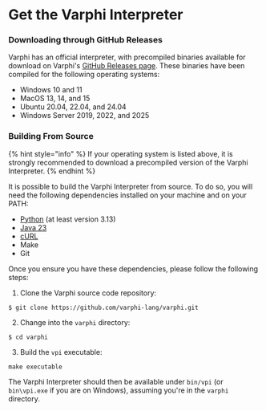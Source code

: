 # Get the Varphi Interpreter

### Downloading through GitHub Releases

Varphi has an official interpreter, with precompiled binaries available for download on Varphi's [GitHub Releases page](https://github.com/varphi-lang/varphi/releases/tag/v1.0.0). These binaries have been compiled for the following operating systems:

* Windows 10 and 11
* MacOS 13, 14, and 15
* Ubuntu 20.04, 22.04, and 24.04
* Windows Server 2019, 2022, and 2025

### Building From Source

{% hint style="info" %}
If your operating system is listed above, it is strongly recommended to download a precompiled version of the Varphi Interpreter.&#x20;
{% endhint %}

It is possible to build the Varphi Interpreter from source. To do so, you will need the following dependencies installed on your machine and on your PATH:

* [Python](https://www.python.org/) (at least version 3.13)
* [Java 23](https://www.oracle.com/ca-en/java/technologies/downloads/#java23)
* [cURL](https://curl.se/download.html)
* Make
* Git

Once you ensure you have these dependencies, please follow the following steps:

1. Clone the Varphi source code repository:

```
$ git clone https://github.com/varphi-lang/varphi.git
```

2. Change into the `varphi` directory:

```shell
$ cd varphi
```

3. Build the `vpi` executable:

```
make executable
```

The Varphi Interpreter should then be available under `bin/vpi` (or `bin\vpi.exe` if you are on Windows), assuming you're in the `varphi` directory.
